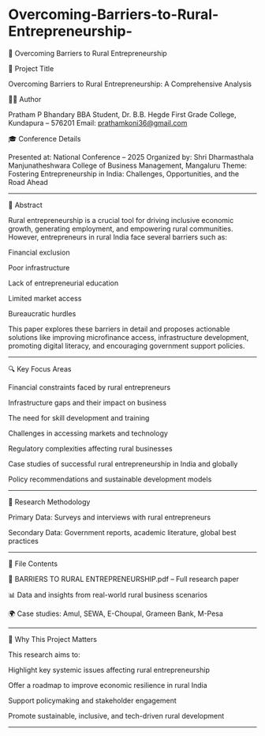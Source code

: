 # Overcoming-Barriers-to-Rural-Entrepreneurship-

📘 Overcoming Barriers to Rural Entrepreneurship

📌 Project Title

Overcoming Barriers to Rural Entrepreneurship: A Comprehensive Analysis

👨‍🎓 Author

Pratham P Bhandary
BBA Student, Dr. B.B. Hegde First Grade College, Kundapura – 576201
Email: prathamkoni36@gmail.com

🎓 Conference Details

Presented at: National Conference – 2025
Organized by: Shri Dharmasthala Manjunatheshwara College of Business Management, Mangaluru
Theme: Fostering Entrepreneurship in India: Challenges, Opportunities, and the Road Ahead


---

📝 Abstract

Rural entrepreneurship is a crucial tool for driving inclusive economic growth, generating employment, and empowering rural communities. However, entrepreneurs in rural India face several barriers such as:

Financial exclusion

Poor infrastructure

Lack of entrepreneurial education

Limited market access

Bureaucratic hurdles


This paper explores these barriers in detail and proposes actionable solutions like improving microfinance access, infrastructure development, promoting digital literacy, and encouraging government support policies.


---

🔍 Key Focus Areas

Financial constraints faced by rural entrepreneurs

Infrastructure gaps and their impact on business

The need for skill development and training

Challenges in accessing markets and technology

Regulatory complexities affecting rural businesses

Case studies of successful rural entrepreneurship in India and globally

Policy recommendations and sustainable development models



---

🧪 Research Methodology

Primary Data: Surveys and interviews with rural entrepreneurs

Secondary Data: Government reports, academic literature, global best practices



---

🧾 File Contents

📄 BARRIERS TO RURAL ENTREPRENEURSHIP.pdf – Full research paper

📊 Data and insights from real-world rural business scenarios

🌍 Case studies: Amul, SEWA, E-Choupal, Grameen Bank, M-Pesa



---

🌟 Why This Project Matters

This research aims to:

Highlight key systemic issues affecting rural entrepreneurship

Offer a roadmap to improve economic resilience in rural India

Support policymaking and stakeholder engagement

Promote sustainable, inclusive, and tech-driven rural development



---
